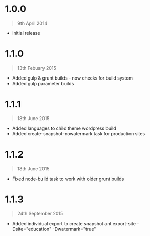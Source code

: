# 1.0.0
> 9th April 2014

- initial release

# 1.1.0
> 13th Febuary 2015

- Added gulp & grunt builds - now checks for build system
- Added gulp parameter builds

# 1.1.1
> 18th June 2015

- Added languages to child theme wordpress build
- Added create-snapshot-nowatermark task for production sites

# 1.1.2
> 18th June 2015

- Fixed node-build task to work with older grunt builds

# 1.1.3
> 24th September 2015

- Added individual export to create snapshot ant export-site -Dsite="education" -Dwatermark="true"